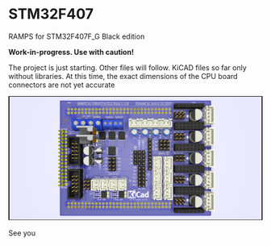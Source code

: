 # STM32F407
RAMPS for STM32F407F_G Black edition

__Work-in-progress. Use with caution!__

The project is just starting. Other files will follow.
KiCAD files so far only without libraries.
At this time, the exact dimensions of the CPU 
board connectors are not yet accurate

![Picture from KiCad Rendering](Images/RAMPS_STM32F407_TFT_Touch.png)

See you


